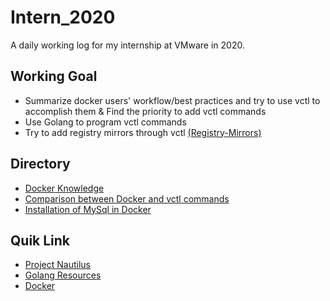 # Intern_2020
A daily working log for my internship at VMware in 2020.

## Working Goal
- Summarize docker users' workflow/best practices and try to use vctl to accomplish them
  & Find the priority to add vctl commands
- Use Golang to program vctl commands
- Try to add registry mirrors through vctl
    [(Registry-Mirrors)](https://github.com/Noah-Du/Intern_2020/blob/master/Registry-Mirrors.md)

## Directory
- [Docker Knowledge](https://github.com/Noah-Du/Intern_2020/blob/master/Docker.md)
- [Comparison between Docker and vctl commands](https://github.com/Noah-Du/Intern_2020/blob/master/Compatison%20Chart%20of%20Docker%20and%20vctl%20Commands.md)
- [Installation of MySql in Docker](https://github.com/Noah-Du/Intern_2020/blob/master/mysql.md)

## Quik Link
- [Project Nautilus](https://github.com/VMwareFusion/nautilus)
- [Golang Resources](https://github.com/Noah-Du/Intern_2020/blob/master/Golang%20Resources.md)
- [Docker](https://github.com/docker/cli)
